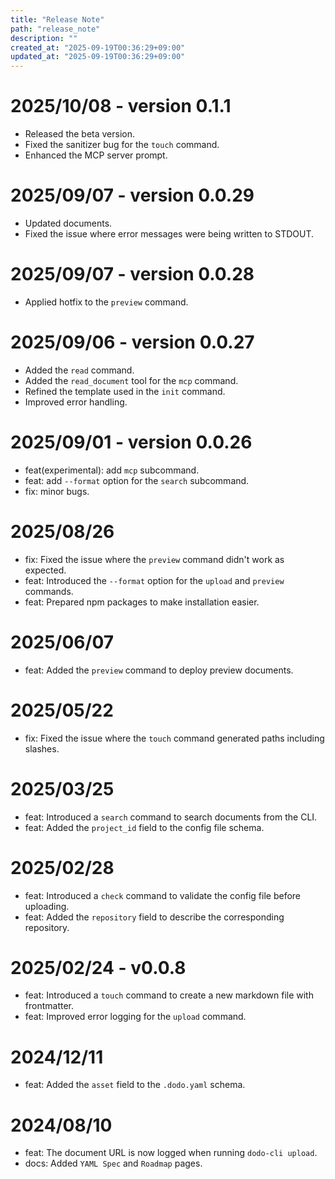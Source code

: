 ```yaml
---
title: "Release Note"
path: "release_note"
description: ""
created_at: "2025-09-19T00:36:29+09:00"
updated_at: "2025-09-19T00:36:29+09:00"
---
```


# 2025/10/08 - version 0.1.1
* Released the beta version.
* Fixed the sanitizer bug for the `touch` command.
* Enhanced the MCP server prompt.

# 2025/09/07 - version 0.0.29
* Updated documents.
* Fixed the issue where error messages were being written to STDOUT.

# 2025/09/07 - version 0.0.28
* Applied hotfix to the `preview` command.

# 2025/09/06 - version 0.0.27
* Added the `read` command.
* Added the `read_document` tool for the `mcp` command.
* Refined the template used in the `init` command.
* Improved error handling.


# 2025/09/01 - version 0.0.26
* feat(experimental): add `mcp` subcommand.
* feat: add `--format` option for the `search` subcommand.
* fix: minor bugs.

# 2025/08/26
* fix: Fixed the issue where the `preview` command didn't work as expected.
* feat: Introduced the `--format` option for the `upload` and `preview` commands.
* feat: Prepared npm packages to make installation easier.

# 2025/06/07
* feat: Added the `preview` command to deploy preview documents.

# 2025/05/22
* fix: Fixed the issue where the `touch` command generated paths including slashes.

# 2025/03/25
* feat: Introduced a `search` command to search documents from the CLI.
* feat: Added the `project_id` field to the config file schema.

# 2025/02/28
* feat: Introduced a `check` command to validate the config file before uploading.
* feat: Added the `repository` field to describe the corresponding repository.

# 2025/02/24 - v0.0.8
* feat: Introduced a `touch` command to create a new markdown file with frontmatter.
* feat: Improved error logging for the `upload` command.

# 2024/12/11
* feat: Added the `asset` field to the `.dodo.yaml` schema.

# 2024/08/10
* feat: The document URL is now logged when running `dodo-cli upload`.
* docs: Added `YAML Spec` and `Roadmap` pages.
